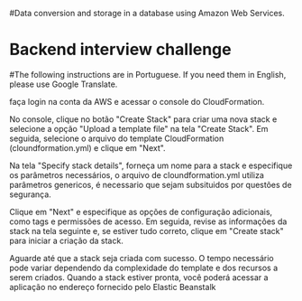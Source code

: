 #Data conversion and storage in a database using Amazon Web Services.
# Backend interview challenge
#The following instructions are in Portuguese. If you need them in English, please use Google Translate.

faça login na conta da AWS e acessar o console do CloudFormation.

No console, clique no botão "Create Stack" para criar uma nova stack e selecione a opção "Upload a template file" na tela "Create Stack". Em seguida, selecione o arquivo do template CloudFormation (cloundformation.yml) e clique em "Next".

Na tela "Specify stack details", forneça um nome para a stack e especifique os parâmetros necessários, o arquivo de cloundformation.yml utiliza parâmetros genericos, é necessario que sejam subsituidos por questões de segurança.

Clique em "Next" e especifique as opções de configuração adicionais, como tags e permissões de acesso. Em seguida, revise as informações da stack na tela seguinte e, se estiver tudo correto, clique em "Create stack" para iniciar a criação da stack.

Aguarde até que a stack seja criada com sucesso. O tempo necessário pode variar dependendo da complexidade do template e dos recursos a serem criados. Quando a stack estiver pronta, você poderá acessar a aplicação no endereço fornecido pelo Elastic Beanstalk 

